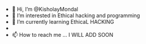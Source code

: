 - 👋 Hi, I’m @KisholayMondal
- 👀 I’m interested in Ethical hacking and programming
- 🌱 I’m currently learning EthicaL HACKING
-
- 📫 How to reach me ... I WILL ADD SOON

<!---
KisholayMondal/KisholayMondal is a ✨ special ✨ repository because its `README.md` (this file) appears on your GitHub profile.
You can click the Preview link to take a look at your changes.
--->
